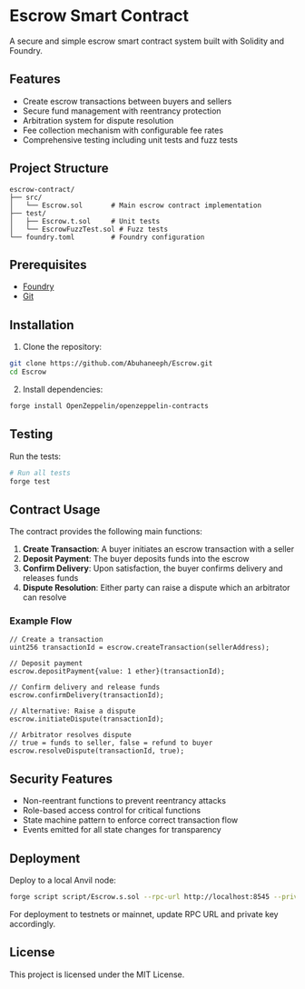 # Escrow Smart Contract

A secure and simple escrow smart contract system built with Solidity and Foundry.

## Features

- Create escrow transactions between buyers and sellers
- Secure fund management with reentrancy protection
- Arbitration system for dispute resolution
- Fee collection mechanism with configurable fee rates
- Comprehensive testing including unit tests and fuzz tests

## Project Structure

```
escrow-contract/
├── src/
│   └── Escrow.sol       # Main escrow contract implementation
├── test/
│   ├── Escrow.t.sol     # Unit tests
│   └── EscrowFuzzTest.sol # Fuzz tests
└── foundry.toml         # Foundry configuration
```

## Prerequisites

- [Foundry](https://book.getfoundry.sh/getting-started/installation)
- [Git](https://git-scm.com/downloads)

## Installation

1. Clone the repository:

```bash
git clone https://github.com/Abuhaneeph/Escrow.git
cd Escrow
```

2. Install dependencies:

```bash
forge install OpenZeppelin/openzeppelin-contracts
```

## Testing

Run the tests:

```bash
# Run all tests
forge test

```

## Contract Usage

The contract provides the following main functions:

1. **Create Transaction**: A buyer initiates an escrow transaction with a seller
2. **Deposit Payment**: The buyer deposits funds into the escrow
3. **Confirm Delivery**: Upon satisfaction, the buyer confirms delivery and releases funds
4. **Dispute Resolution**: Either party can raise a dispute which an arbitrator can resolve

### Example Flow

```solidity
// Create a transaction
uint256 transactionId = escrow.createTransaction(sellerAddress);

// Deposit payment
escrow.depositPayment{value: 1 ether}(transactionId);

// Confirm delivery and release funds
escrow.confirmDelivery(transactionId);

// Alternative: Raise a dispute
escrow.initiateDispute(transactionId);

// Arbitrator resolves dispute
// true = funds to seller, false = refund to buyer
escrow.resolveDispute(transactionId, true); 
```

## Security Features

- Non-reentrant functions to prevent reentrancy attacks
- Role-based access control for critical functions
- State machine pattern to enforce correct transaction flow
- Events emitted for all state changes for transparency

## Deployment

Deploy to a local Anvil node:

```bash
forge script script/Escrow.s.sol --rpc-url http://localhost:8545 --private-key $PRIVATE_KEY --broadcast
```

For deployment to testnets or mainnet, update RPC URL and private key accordingly.

## License

This project is licensed under the MIT License.
